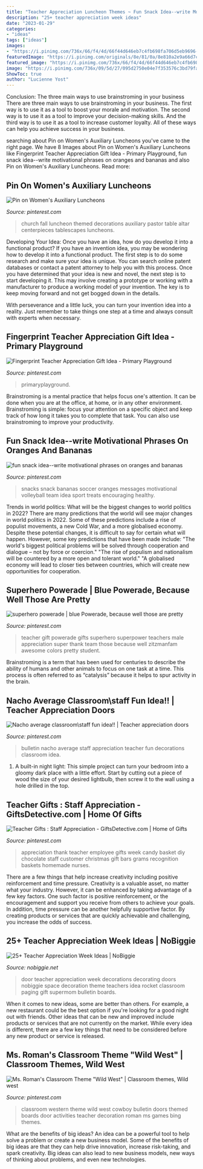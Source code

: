 ```yaml
---
title: "Teacher Appreciation Luncheon Themes ~ Fun Snack Idea--write Motivational Phrases On Oranges And Bananas"
description: "25+ teacher appreciation week ideas"
date: "2023-01-29"
categories:
- "ideas"
tags: ["ideas"]
images:
- "https://i.pinimg.com/736x/66/f4/4d/66f44d646eb7c4fb698fa706d5eb9696--nachos-bulletin-board.jpg"
featuredImage: "https://i.pinimg.com/originals/8e/81/0a/8e810a2e9a66d7cd2b4d9aa900009895.jpg"
featured_image: "https://i.pinimg.com/736x/66/f4/4d/66f44d646eb7c4fb698fa706d5eb9696--nachos-bulletin-board.jpg"
image: "https://i.pinimg.com/736x/09/5d/27/095d2750e04e7f353576c3bd79fa72be--daily-affirmations-kids-camp.jpg"
ShowToc: true
author: "Lucienne Yost"
---
```



Conclusion: The three main ways to use brainstroming in your business
There are three main ways to use brainstroming in your business. The first way is to use it as a tool to boost your morale and motivation. The second way is to use it as a tool to improve your decision-making skills. And the third way is to use it as a tool to increase customer loyalty. All of these ways can help you achieve success in your business.

	

		
searching about Pin on Women&#039;s Auxiliary Luncheons you've came to the right page. We have 8 Images about Pin on Women&#039;s Auxiliary Luncheons like Fingerprint Teacher Appreciation Gift Idea - Primary Playground, fun snack idea--write motivational phrases on oranges and bananas and also Pin on Women&#039;s Auxiliary Luncheons. Read more:
		
    
## Pin On Women&#039;s Auxiliary Luncheons

<img loading=lazy src="https://i.pinimg.com/736x/08/43/ac/0843ac4afbf28199976c58abb2e702ae--pastor-church-ideas.jpg" onerror="this.onerror=null;this.src='https://tse4.mm.bing.net/th?id=OIP.DsxTKWpxYKbGm503UN8DJAHaJ6&amp;pid=15.1';" alt="Pin on Women&#039;s Auxiliary Luncheons">

_Source: pinterest.com_

>church fall luncheon themed decorations auxiliary pastor table altar centerpieces tablescapes luncheons. 

	

Developing Your Idea: Once you have an idea, how do you develop it into a functional product?
If you have an invention idea, you may be wondering how to develop it into a functional product. The first step is to do some research and make sure your idea is unique. You can search online patent databases or contact a patent attorney to help you with this process.
Once you have determined that your idea is new and novel, the next step is to start developing it. This may involve creating a prototype or working with a manufacturer to produce a working model of your invention. The key is to keep moving forward and not get bogged down in the details.

With perseverance and a little luck, you can turn your invention idea into a reality. Just remember to take things one step at a time and always consult with experts when necessary.

    
## Fingerprint Teacher Appreciation Gift Idea - Primary Playground

<img loading=lazy src="https://i.pinimg.com/736x/87/80/a6/8780a65d40c21a05a02c47db1778755e.jpg" onerror="this.onerror=null;this.src='https://tse3.mm.bing.net/th?id=OIP.Eh5e6cu3Ci-Y8yJt0y3tfQHaLH&amp;pid=15.1';" alt="Fingerprint Teacher Appreciation Gift Idea - Primary Playground">

_Source: pinterest.com_

>primaryplayground. 

	

Brainstroming is a mental practice that helps focus one's attention. It can be done when you are at the office, at home, or in any other environment. Brainstroming is simple: focus your attention on a specific object and keep track of how long it takes you to complete that task. You can also use brainstroming to improve your productivity.

    
## Fun Snack Idea--write Motivational Phrases On Oranges And Bananas

<img loading=lazy src="https://i.pinimg.com/736x/09/5d/27/095d2750e04e7f353576c3bd79fa72be--daily-affirmations-kids-camp.jpg" onerror="this.onerror=null;this.src='https://tse2.mm.bing.net/th?id=OIP.vlrCeVdIaXd3gvSqnFYvkAHaJ4&amp;pid=15.1';" alt="fun snack idea--write motivational phrases on oranges and bananas">

_Source: pinterest.com_

>snacks snack bananas soccer oranges messages motivational volleyball team idea sport treats encouraging healthy. 

	

Trends in world politics: What will be the biggest changes to world politics in 2022?
There are many predictions that the world will see major changes in world politics in 2022. Some of these predictions include a rise of populist movements, a new Cold War, and a more globalised economy. Despite these potential changes, it is difficult to say for certain what will happen. However, some key predictions that have been made include: 
"The world's biggest political problems will be solved through cooperation and dialogue – not by force or coercion."
"The rise of populism and nationalism will be countered by a more open and tolerant world."
"A globalised economy will lead to closer ties between countries, which will create new opportunities for cooperation.

    
## Superhero Powerade | Blue Powerade, Because Well Those Are Pretty

<img loading=lazy src="https://i.pinimg.com/originals/63/e1/f9/63e1f943424bcfc31d083884bf39ce4f.jpg" onerror="this.onerror=null;this.src='https://tse3.mm.bing.net/th?id=OIP.0UVEJOf4FstjpxIcLPj0-AHaLG&amp;pid=15.1';" alt="superhero powerade | blue Powerade, because well those are pretty">

_Source: pinterest.com_

>teacher gift powerade gifts superhero superpower teachers male appreciation super thank team those because well zitzmanfam awesome colors pretty student. 

	

Brainstroming is a term that has been used for centuries to describe the ability of humans and other animals to focus on one task at a time. This process is often referred to as “catalysis” because it helps to spur activity in the brain.

    
## Nacho Average Classroom\staff Fun Idea!! | Teacher Appreciation Doors

<img loading=lazy src="https://i.pinimg.com/736x/66/f4/4d/66f44d646eb7c4fb698fa706d5eb9696--nachos-bulletin-board.jpg" onerror="this.onerror=null;this.src='https://tse2.mm.bing.net/th?id=OIP.jstKZnimqJdpOVBNixRqCwHaJ3&amp;pid=15.1';" alt="Nacho average classroom\staff fun idea!! | Teacher appreciation doors">

_Source: pinterest.com_

>bulletin nacho average staff appreciation teacher fun decorations classroom idea. 

	

1. A built-in night light: This simple project can turn your bedroom into a gloomy dark place with a little effort. Start by cutting out a piece of wood the size of your desired lightbulb, then screw it to the wall using a hole drilled in the top.

    
## Teacher Gifts : Staff Appreciation - GiftsDetective.com | Home Of Gifts

<img loading=lazy src="https://i.pinimg.com/736x/df/79/9e/df799eb28ad02d6dffeb3d8b278ef1d6.jpg" onerror="this.onerror=null;this.src='https://tse3.mm.bing.net/th?id=OIP.iz-GHQAI2xZCCejkCvct2wHaFi&amp;pid=15.1';" alt="Teacher Gifts : Staff Appreciation - GiftsDetective.com | Home of Gifts">

_Source: pinterest.com_

>appreciation thank teacher employee gifts week candy basket diy chocolate staff customer christmas gift bars grams recognition baskets homemade nurses. 

	

There are a few things that help increase creativity including positive reinforcement and time pressure.
Creativity is a valuable asset, no matter what your industry. However, it can be enhanced by taking advantage of a few key factors. One such factor is positive reinforcement, or the encouragement and support you receive from others to achieve your goals. In addition, time pressure can be another helpfully supportive factor. By creating products or services that are quickly achievable and challenging, you increase the odds of success.

    
## 25+ Teacher Appreciation Week Ideas | NoBiggie

<img loading=lazy src="https://www.nobiggie.net/wp-content/uploads/2015/03/Teacher-Appreciation-Door-Idea-Out-of-this-World-25-teacher-appreciation-week-ideas-NoBiggie.net_.jpg" onerror="this.onerror=null;this.src='https://tse4.mm.bing.net/th?id=OIP.GOx08GmIcSGckxQ__5pQMQHaMG&amp;pid=15.1';" alt="25+ Teacher Appreciation Week Ideas | NoBiggie">

_Source: nobiggie.net_

>door teacher appreciation week decorations decorating doors nobiggie space decoration theme teachers idea rocket classroom paging gift supermom bulletin boards. 

	

When it comes to new ideas, some are better than others. For example, a new restaurant could be the best option if you're looking for a good night out with friends. Other ideas that can be new and improved include products or services that are not currently on the market. While every idea is different, there are a few key things that need to be considered before any new product or service is released.

    
## Ms. Roman&#039;s Classroom Theme &quot;Wild West&quot; | Classroom Themes, Wild West

<img loading=lazy src="https://i.pinimg.com/originals/8e/81/0a/8e810a2e9a66d7cd2b4d9aa900009895.jpg" onerror="this.onerror=null;this.src='https://tse4.mm.bing.net/th?id=OIP.3Xj41enErJmCF4LRUXKU6QHaON&amp;pid=15.1';" alt="Ms. Roman&#039;s Classroom Theme &quot;Wild West&quot; | Classroom themes, Wild west">

_Source: pinterest.com_

>classroom western theme wild west cowboy bulletin doors themed boards door activities teacher decoration roman ms games bing themes. 

	

What are the benefits of big ideas?
An idea can be a powerful tool to help solve a problem or create a new business model. Some of the benefits of big ideas are that they can help drive innovation, increase risk-taking, and spark creativity. Big ideas can also lead to new business models, new ways of thinking about problems, and even new technologies.

